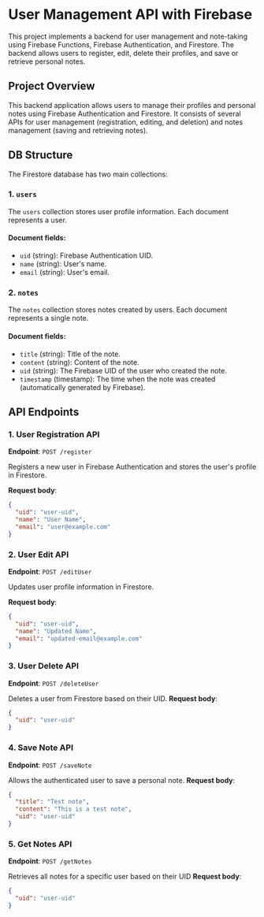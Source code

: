 # User Management API with Firebase

This project implements a backend for user management and note-taking using Firebase Functions, Firebase Authentication, and Firestore. The backend allows users to register, edit, delete their profiles, and save or retrieve personal notes.

## Project Overview

This backend application allows users to manage their profiles and personal notes using Firebase Authentication and Firestore. It consists of several APIs for user management (registration, editing, and deletion) and notes management (saving and retrieving notes).

## DB Structure

The Firestore database has two main collections:

### 1. `users`
The `users` collection stores user profile information. Each document represents a user.

#### Document fields:
- `uid` (string): Firebase Authentication UID.
- `name` (string): User's name.
- `email` (string): User's email.

### 2. `notes`
The `notes` collection stores notes created by users. Each document represents a single note.

#### Document fields:
- `title` (string): Title of the note.
- `content` (string): Content of the note.
- `uid` (string): The Firebase UID of the user who created the note.
- `timestamp` (timestamp): The time when the note was created (automatically generated by Firebase).

## API Endpoints

### 1. User Registration API

**Endpoint**: `POST /register`

Registers a new user in Firebase Authentication and stores the user's profile in Firestore.

**Request body**:
```json
{
  "uid": "user-uid",
  "name": "User Name",
  "email": "user@example.com"
}
```

### 2. User Edit API

**Endpoint**: `POST /editUser`

Updates user profile information in Firestore.

**Request body**:
```json
{
  "uid": "user-uid",
  "name": "Updated Name",
  "email": "updated-email@example.com"
}
```


### 3. User Delete API

**Endpoint**: `POST /deleteUser`

Deletes a user from Firestore based on their UID.
**Request body**:
```json
{
  "uid": "user-uid"
}
```


### 4. Save Note API


**Endpoint**: `POST /saveNote`

Allows the authenticated user to save a personal note.
**Request body**:
```json
{
  "title": "Test note",
  "content": "This is a test note",
  "uid": "user-uid"
}
```


### 5. Get Notes API


**Endpoint**: `POST /getNotes`

Retrieves all notes for a specific user based on their UID
**Request body**:
```json
{
  "uid": "user-uid"
}
```






